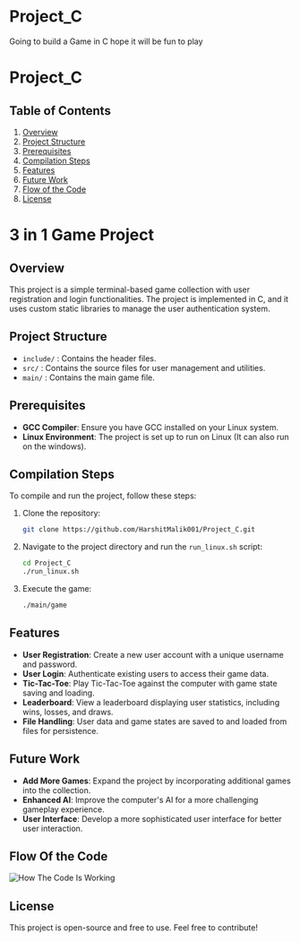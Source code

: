 # Project_C

Going to build a Game in C hope it will be fun to play

# Project_C

## Table of Contents
1. [Overview](#overview)
2. [Project Structure](#project-structure)
3. [Prerequisites](#prerequisites)
4. [Compilation Steps](#compilation-steps)
5. [Features](#features)
6. [Future Work](#future-work)
7. [Flow of the Code](#flow-of-the-code)
8. [License](#license)


# 3 in 1 Game Project

## Overview
This project is a simple terminal-based game collection with user registration and login functionalities. The project is implemented in C, and it uses custom static libraries to manage the user authentication system.


## Project Structure
- `include/` : Contains the header files.
- `src/` : Contains the source files for user management and utilities.
- `main/` : Contains the main game file.


## Prerequisites

- **GCC Compiler**: Ensure you have GCC installed on your Linux system.
- **Linux Environment**: The project is set up to run on Linux (It can also run on the windows).

## Compilation Steps

To compile and run the project, follow these steps:

1. Clone the repository:
   ```bash
   git clone https://github.com/HarshitMalik001/Project_C.git
   ```

2. Navigate to the project directory and run the `run_linux.sh` script:
   ```bash
   cd Project_C
   ./run_linux.sh
   ```

3. Execute the game:
   ```bash
   ./main/game
   ```


## Features

- **User Registration**: Create a new user account with a unique username and password.
- **User Login**: Authenticate existing users to access their game data.
- **Tic-Tac-Toe**: Play Tic-Tac-Toe against the computer with game state saving and loading.
- **Leaderboard**: View a leaderboard displaying user statistics, including wins, losses, and draws.
- **File Handling**: User data and game states are saved to and loaded from files for persistence.

## Future Work

- **Add More Games**: Expand the project by incorporating additional games into the collection.
- **Enhanced AI**: Improve the computer's AI for a more challenging gameplay experience.
- **User Interface**: Develop a more sophisticated user interface for better user interaction.

## Flow Of the Code

![How The Code Is Working](https://github.com/user-attachments/assets/fa7f74d0-2d80-4edf-9866-dd3f08c20a93)

## License

This project is open-source and free to use. Feel free to contribute!



